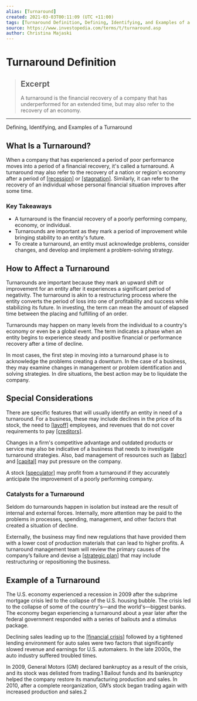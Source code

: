 ```yaml
---
alias: [Turnaround]
created: 2021-03-03T00:11:09 (UTC +11:00)
tags: [Turnaround Definition, Defining, Identifying, and Examples of a Turnaround]
source: https://www.investopedia.com/terms/t/turnaround.asp
author: Christina Majaski
---
```


# Turnaround Definition

> ## Excerpt
> A turnaround is the financial recovery of a company that has underperformed for an extended time, but may also refer to the recovery of an economy.

---

Defining, Identifying, and Examples of a Turnaround
## What Is a Turnaround?

When a company that has experienced a period of poor performance moves into a period of a financial recovery, it's called a turnaround. A turnaround may also refer to the recovery of a nation or region's economy after a period of [[recession]](https://www.investopedia.com/terms/r/recession.asp) or [[stagnation]](https://www.investopedia.com/terms/s/stagnation.asp). Similarly, it can refer to the recovery of an individual whose personal financial situation improves after some time.

### Key Takeaways

-   A turnaround is the financial recovery of a poorly performing company, economy, or individual.
-   Turnarounds are important as they mark a period of improvement while bringing stability to an entity's future.
-   To create a turnaround, an entity must acknowledge problems, consider changes, and develop and implement a problem-solving strategy.

## How to Affect a Turnaround

Turnarounds are important because they mark an upward shift or improvement for an entity after it experiences a significant period of negativity. The turnaround is akin to a restructuring process where the entity converts the period of loss into one of profitability and success while stabilizing its future. In investing, the term can mean the amount of elapsed time between the placing and fulfilling of an order.

Turnarounds may happen on many levels from the individual to a country's economy or even be a global event. The term indicates a phase when an entity begins to experience steady and positive financial or performance recovery after a time of decline.

In most cases, the first step in moving into a turnaround phase is to acknowledge the problems creating a downturn. In the case of a business, they may examine changes in management or problem identification and solving strategies. In dire situations, the best action may be to liquidate the company.

## Special Considerations

There are specific features that will usually identify an entity in need of a turnaround. For a business, these may include declines in the price of its stock, the need to [[layoff]](https://www.investopedia.com/terms/l/layoff.asp) employees, and revenues that do not cover requirements to pay [[creditors]](https://www.investopedia.com/terms/c/creditor.asp).

Changes in a firm's competitive advantage and outdated products or service may also be indicative of a business that needs to investigate turnaround strategies. Also, bad management of resources such as [[labor]](https://www.investopedia.com/terms/l/labor-productivity.asp) and [[capital]](https://www.investopedia.com/ask/answers/031715/what-difference-between-financial-capital-and-economic-capital.asp) may put pressure on the company. 

A stock [[speculator]](https://www.investopedia.com/terms/s/speculator.asp) may profit from a turnaround if they accurately anticipate the improvement of a poorly performing company.

### Catalysts for a Turnaround

Seldom do turnarounds happen in isolation but instead are the result of internal and external forces. Internally, more attention may be paid to the problems in processes, spending, management, and other factors that created a situation of decline.

Externally, the business may find new regulations that have provided them with a lower cost of production materials that can lead to higher profits. A turnaround management team will review the primary causes of the company’s failure and devise a [[strategic plan]](https://www.investopedia.com/financial-edge/0612/the-importance-of-strategic-planning.aspx) that may include restructuring or repositioning the business.

## Example of a Turnaround

The U.S. economy experienced a recession in 2009 after the subprime mortgage crisis led to the collapse of the U.S. housing bubble. The crisis led to the collapse of some of the country's—and the world's—biggest banks. The economy began experiencing a turnaround about a year later after the federal government responded with a series of bailouts and a stimulus package.

Declining sales leading up to the [[financial crisis]](https://www.investopedia.com/articles/economics/09/financial-crisis-review.asp) followed by a tightened lending environment for auto sales were two factors that significantly slowed revenue and earnings for U.S. automakers. In the late 2000s, the auto industry suffered troubled times.

In 2009, General Motors (GM) declared bankruptcy as a result of the crisis, and its stock was delisted from trading.1 Bailout funds and its bankruptcy helped the company restore its manufacturing production and sales. In 2010, after a complete reorganization, GM’s stock began trading again with increased production and sales.2
